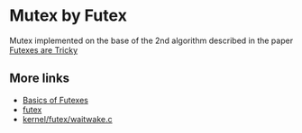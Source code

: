 # Mutex by Futex

Mutex implemented on the base of the 2nd algorithm described in the paper [Futexes are Tricky](https://cis.temple.edu/~giorgio/cis307/readings/futex.pdf)

## More links

* [Basics of Futexes](https://eli.thegreenplace.net/2018/basics-of-futexes/)
* [futex](https://man7.org/linux/man-pages/man2/futex.2.html)
* [kernel/futex/waitwake.c](https://github.com/torvalds/linux/blob/master/kernel/futex/waitwake.c)
